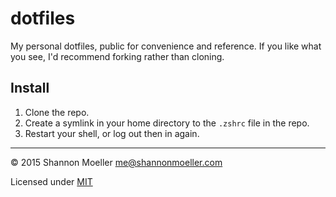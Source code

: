 # dotfiles

My personal dotfiles, public for convenience and reference. If you like what you see, I'd
recommend forking rather than cloning.

## Install

1. Clone the repo.
2. Create a symlink in your home directory to the `.zshrc` file in the repo.
3. Restart your shell, or log out then in again.

----

© 2015 Shannon Moeller <me@shannonmoeller.com>

Licensed under [MIT](http://shannonmoeller.com/mit.txt)
